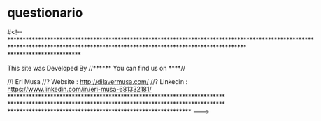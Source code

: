 # questionario

#<!--**********************************************************************************************************************************************************************************************************

This site was Developed By //****** You can find us on ****//

//! Eri Musa //? Website : http://dilavermusa.com/ //? Linkedin : https://www.linkedin.com/in/eri-musa-681332181/ ********************************************************************************************************************************************************************************************************** --->
